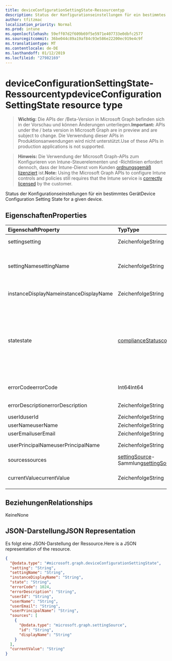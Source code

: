 ```yaml
---
title: deviceConfigurationSettingState-Ressourcentyp
description: Status der Konfigurationseinstellungen für ein bestimmtes Gerät
author: tfitzmac
localization_priority: Normal
ms.prod: intune
ms.openlocfilehash: 59eff07d2f609b69f5e5971e407733e0dbfc2577
ms.sourcegitcommit: 36be044c89a19af84c93e586e22200ec919e4c9f
ms.translationtype: MT
ms.contentlocale: de-DE
ms.lasthandoff: 01/12/2019
ms.locfileid: "27982169"
---
```

# <a name="deviceconfigurationsettingstate-resource-type"></a><span data-ttu-id="27386-103">deviceConfigurationSettingState-Ressourcentyp</span><span class="sxs-lookup"><span data-stu-id="27386-103">deviceConfigurationSettingState resource type</span></span>

> <span data-ttu-id="27386-104">**Wichtig:** Die APIs der /Beta-Version in Microsoft Graph befinden sich in der Vorschau und können Änderungen unterliegen.</span><span class="sxs-lookup"><span data-stu-id="27386-104">**Important:** APIs under the / beta version in Microsoft Graph are in preview and are subject to change.</span></span> <span data-ttu-id="27386-105">Die Verwendung dieser APIs in Produktionsanwendungen wird nicht unterstützt.</span><span class="sxs-lookup"><span data-stu-id="27386-105">Use of these APIs in production applications is not supported.</span></span>

> <span data-ttu-id="27386-106">**Hinweis:** Die Verwendung der Microsoft Graph-APIs zum Konfigurieren von Intune-Steuerelementen und -Richtlinien erfordert dennoch, dass der Intune-Dienst vom Kunden [ordnungsgemäß lizenziert](https://go.microsoft.com/fwlink/?linkid=839381) ist.</span><span class="sxs-lookup"><span data-stu-id="27386-106">**Note:** Using the Microsoft Graph APIs to configure Intune controls and policies still requires that the Intune service is [correctly licensed](https://go.microsoft.com/fwlink/?linkid=839381) by the customer.</span></span>

<span data-ttu-id="27386-107">Status der Konfigurationseinstellungen für ein bestimmtes Gerät</span><span class="sxs-lookup"><span data-stu-id="27386-107">Device Configuration Setting State for a given device.</span></span>
## <a name="properties"></a><span data-ttu-id="27386-108">Eigenschaften</span><span class="sxs-lookup"><span data-stu-id="27386-108">Properties</span></span>
|<span data-ttu-id="27386-109">Eigenschaft</span><span class="sxs-lookup"><span data-stu-id="27386-109">Property</span></span>|<span data-ttu-id="27386-110">Typ</span><span class="sxs-lookup"><span data-stu-id="27386-110">Type</span></span>|<span data-ttu-id="27386-111">Beschreibung</span><span class="sxs-lookup"><span data-stu-id="27386-111">Description</span></span>|
|:---|:---|:---|
|<span data-ttu-id="27386-112">setting</span><span class="sxs-lookup"><span data-stu-id="27386-112">setting</span></span>|<span data-ttu-id="27386-113">Zeichenfolge</span><span class="sxs-lookup"><span data-stu-id="27386-113">String</span></span>|<span data-ttu-id="27386-114">Die gemeldete Einstellung</span><span class="sxs-lookup"><span data-stu-id="27386-114">The setting that is being reported</span></span>|
|<span data-ttu-id="27386-115">settingName</span><span class="sxs-lookup"><span data-stu-id="27386-115">settingName</span></span>|<span data-ttu-id="27386-116">Zeichenfolge</span><span class="sxs-lookup"><span data-stu-id="27386-116">String</span></span>|<span data-ttu-id="27386-117">Lokalisierter/benutzerfreundlicher Name der Einstellung, die gemeldet wird</span><span class="sxs-lookup"><span data-stu-id="27386-117">Localized/user friendly setting name that is being reported</span></span>|
|<span data-ttu-id="27386-118">instanceDisplayName</span><span class="sxs-lookup"><span data-stu-id="27386-118">instanceDisplayName</span></span>|<span data-ttu-id="27386-119">Zeichenfolge</span><span class="sxs-lookup"><span data-stu-id="27386-119">String</span></span>|<span data-ttu-id="27386-120">Name der Einstellungsinstanz, die gemeldet wird.</span><span class="sxs-lookup"><span data-stu-id="27386-120">Name of setting instance that is being reported.</span></span>|
|<span data-ttu-id="27386-121">state</span><span class="sxs-lookup"><span data-stu-id="27386-121">state</span></span>|[<span data-ttu-id="27386-122">complianceStatus</span><span class="sxs-lookup"><span data-stu-id="27386-122">complianceStatus</span></span>](../resources/intune-shared-compliancestatus.md)|<span data-ttu-id="27386-123">Der Compliance-Zustand der Einstellung.</span><span class="sxs-lookup"><span data-stu-id="27386-123">The compliance state of the setting.</span></span> <span data-ttu-id="27386-124">Mögliche Werte sind: `unknown`, `notApplicable`, `compliant`, `remediated`, `nonCompliant`, `error`, `conflict` und `notAssigned`.</span><span class="sxs-lookup"><span data-stu-id="27386-124">Possible values are: `unknown`, `notApplicable`, `compliant`, `remediated`, `nonCompliant`, `error`, `conflict`, `notAssigned`.</span></span>|
|<span data-ttu-id="27386-125">errorCode</span><span class="sxs-lookup"><span data-stu-id="27386-125">errorCode</span></span>|<span data-ttu-id="27386-126">Int64</span><span class="sxs-lookup"><span data-stu-id="27386-126">Int64</span></span>|<span data-ttu-id="27386-127">Fehlercode für die Einstellung</span><span class="sxs-lookup"><span data-stu-id="27386-127">Error code for the setting</span></span>|
|<span data-ttu-id="27386-128">errorDescription</span><span class="sxs-lookup"><span data-stu-id="27386-128">errorDescription</span></span>|<span data-ttu-id="27386-129">Zeichenfolge</span><span class="sxs-lookup"><span data-stu-id="27386-129">String</span></span>|<span data-ttu-id="27386-130">Fehlerbeschreibung</span><span class="sxs-lookup"><span data-stu-id="27386-130">Error description</span></span>|
|<span data-ttu-id="27386-131">userId</span><span class="sxs-lookup"><span data-stu-id="27386-131">userId</span></span>|<span data-ttu-id="27386-132">Zeichenfolge</span><span class="sxs-lookup"><span data-stu-id="27386-132">String</span></span>|<span data-ttu-id="27386-133">UserId</span><span class="sxs-lookup"><span data-stu-id="27386-133">UserId</span></span>|
|<span data-ttu-id="27386-134">userName</span><span class="sxs-lookup"><span data-stu-id="27386-134">userName</span></span>|<span data-ttu-id="27386-135">Zeichenfolge</span><span class="sxs-lookup"><span data-stu-id="27386-135">String</span></span>|<span data-ttu-id="27386-136">UserName</span><span class="sxs-lookup"><span data-stu-id="27386-136">UserName</span></span>|
|<span data-ttu-id="27386-137">userEmail</span><span class="sxs-lookup"><span data-stu-id="27386-137">userEmail</span></span>|<span data-ttu-id="27386-138">Zeichenfolge</span><span class="sxs-lookup"><span data-stu-id="27386-138">String</span></span>|<span data-ttu-id="27386-139">UserEmail</span><span class="sxs-lookup"><span data-stu-id="27386-139">UserEmail</span></span>|
|<span data-ttu-id="27386-140">userPrincipalName</span><span class="sxs-lookup"><span data-stu-id="27386-140">userPrincipalName</span></span>|<span data-ttu-id="27386-141">Zeichenfolge</span><span class="sxs-lookup"><span data-stu-id="27386-141">String</span></span>|<span data-ttu-id="27386-142">Benutzer-Prinzipalname</span><span class="sxs-lookup"><span data-stu-id="27386-142">UserPrincipalName.</span></span>|
|<span data-ttu-id="27386-143">sources</span><span class="sxs-lookup"><span data-stu-id="27386-143">sources</span></span>|<span data-ttu-id="27386-144">[settingSource](../resources/intune-deviceconfig-settingsource.md)-Sammlung</span><span class="sxs-lookup"><span data-stu-id="27386-144">[settingSource](../resources/intune-deviceconfig-settingsource.md) collection</span></span>|<span data-ttu-id="27386-145">Beitragende Richtlinien</span><span class="sxs-lookup"><span data-stu-id="27386-145">Contributing policies</span></span>|
|<span data-ttu-id="27386-146">currentValue</span><span class="sxs-lookup"><span data-stu-id="27386-146">currentValue</span></span>|<span data-ttu-id="27386-147">Zeichenfolge</span><span class="sxs-lookup"><span data-stu-id="27386-147">String</span></span>|<span data-ttu-id="27386-148">Aktueller Wert der Einstellung auf dem Gerät</span><span class="sxs-lookup"><span data-stu-id="27386-148">Current value of setting on device</span></span>|

## <a name="relationships"></a><span data-ttu-id="27386-149">Beziehungen</span><span class="sxs-lookup"><span data-stu-id="27386-149">Relationships</span></span>
<span data-ttu-id="27386-150">Keine</span><span class="sxs-lookup"><span data-stu-id="27386-150">None</span></span>
## <a name="json-representation"></a><span data-ttu-id="27386-151">JSON-Darstellung</span><span class="sxs-lookup"><span data-stu-id="27386-151">JSON Representation</span></span>
<span data-ttu-id="27386-152">Es folgt eine JSON-Darstellung der Ressource.</span><span class="sxs-lookup"><span data-stu-id="27386-152">Here is a JSON representation of the resource.</span></span>
<!-- {
  "blockType": "resource",
  "@odata.type": "microsoft.graph.deviceConfigurationSettingState"
}
-->
``` json
{
  "@odata.type": "#microsoft.graph.deviceConfigurationSettingState",
  "setting": "String",
  "settingName": "String",
  "instanceDisplayName": "String",
  "state": "String",
  "errorCode": 1024,
  "errorDescription": "String",
  "userId": "String",
  "userName": "String",
  "userEmail": "String",
  "userPrincipalName": "String",
  "sources": [
    {
      "@odata.type": "microsoft.graph.settingSource",
      "id": "String",
      "displayName": "String"
    }
  ],
  "currentValue": "String"
}
```





